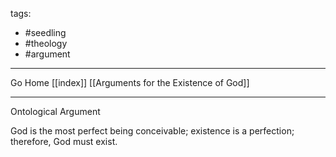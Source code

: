 tags:
- #seedling 
- #theology
- #argument 
---

Go Home [[index]]
[[Arguments for the Existence of God]]

---

Ontological Argument

God is the most perfect being conceivable; existence is a perfection; therefore, God must exist.